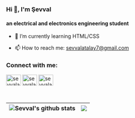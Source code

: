 ### Hi 👋, I'm Şevval
#### an electrical and electronics engineering student


- 🌱 I’m currently learning HTML/CSS

- 📫 How to reach me: sevvalatalay7@gmail.com


<h3 align="left">Connect with me:</h3>
<p align="left">

<a href="https://twitter.com/sevvalatalay7" target="blank"><img align="center" src="https://raw.githubusercontent.com/rahuldkjain/github-profile-readme-generator/master/src/images/icons/Social/twitter.svg" alt="sevvalatalay7" height="30" width="40" /></a>
<a href="https://www.linkedin.com/in/sevvalatalay/" target="blank"><img align="center" src="https://raw.githubusercontent.com/rahuldkjain/github-profile-readme-generator/master/src/images/icons/Social/linked-in-alt.svg" alt="sevvalatalay" height="30" width="40" /></a>
<a href="https://instagram.com/sevvalatalay7" target="blank"><img align="center" src="https://raw.githubusercontent.com/rahuldkjain/github-profile-readme-generator/master/src/images/icons/Social/instagram.svg" alt="sevvalatalay7" height="30" width="40" /></a>

</p>


</br>


| <img align="center" src="https://github-readme-stats.vercel.app/api?username=sevvalatalay&show_icons=true&include_all_commits=true&theme=buefy&hide_border=true" alt="Sevval's github stats" /> | <img align="center" src="https://github-readme-stats.vercel.app/api/top-langs/?username=sevvalatalay&layout=compact&theme=buefy&hide_border=true" /> |
| ------------- | ------------- |
 
